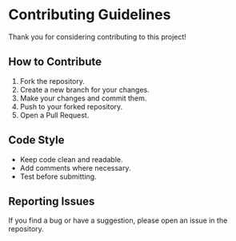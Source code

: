# Contributing Guidelines

Thank you for considering contributing to this project!

## How to Contribute
1. Fork the repository.
2. Create a new branch for your changes.
3. Make your changes and commit them.
4. Push to your forked repository.
5. Open a Pull Request.

## Code Style
- Keep code clean and readable.
- Add comments where necessary.
- Test before submitting.

## Reporting Issues
If you find a bug or have a suggestion, please open an issue in the repository.
